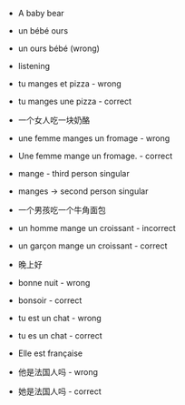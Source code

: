 - A baby bear
- un bébé ours
- un ours bébé (wrong)

- listening
- tu manges et pizza - wrong
- tu manges une pizza - correct

- 一个女人吃一块奶酪
- une femme manges un fromage - wrong
- Une femme mange un fromage. - correct
- mange - third person singular
- manges -> second person singular

- 一个男孩吃一个牛角面包
- un homme mange un croissant - incorrect
- un garçon mange un croissant - correct

- 晚上好
- bonne nuit - wrong
- bonsoir - correct

- tu est un chat - wrong
- tu es un chat - correct

- Elle est française
- 他是法国人吗 - wrong
- 她是法国人吗 - correct